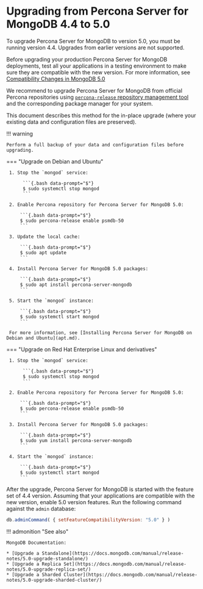 # Upgrading from Percona Server for MongoDB 4.4 to 5.0

To upgrade Percona Server for MongoDB to version 5.0, you must be running version 4.4. Upgrades from earlier versions are not supported.

Before upgrading your production Percona Server for MongoDB deployments, test all your applications
in a testing environment to make sure they are compatible with the new version.
For more information, see [Compatibility Changes in MongoDB 5.0](https://docs.mongodb.com/manual/release-notes/5.0-compatibility/)

We recommend to upgrade Percona Server for MongoDB from official Percona repositories using [`percona-release` repository management tool](https://www.percona.com/doc/percona-repo-config/index.html) and
the corresponding package manager for your system. 

This document describes this method for the in-place upgrade (where your existing data and configuration files are preserved).

!!! warning
 
    Perform a full backup of your data and configuration files before upgrading.

=== "Upgrade on Debian and Ubuntu"

     1. Stop the `mongod` service:

          ```{.bash data-prompt="$"}
          $ sudo systemctl stop mongod
          ```

     2. Enable Percona repository for Percona Server for MongoDB 5.0:

         ```{.bash data-prompt="$"}
         $ sudo percona-release enable psmdb-50
         ```

     3. Update the local cache:

         ```{.bash data-prompt="$"}
         $ sudo apt update
         ```

     4. Install Percona Server for MongoDB 5.0 packages:

         ```{.bash data-prompt="$"}
         $ sudo apt install percona-server-mongodb
         ```

     5. Start the `mongod` instance:

         ```{.bash data-prompt="$"}
         $ sudo systemctl start mongod
         ```

     For more information, see [Installing Percona Server for MongoDB on Debian and Ubuntu](apt.md).

=== "Upgrade on Red Hat Enterprise Linux and derivatives"

     1. Stop the `mongod` service:

          ```{.bash data-prompt="$"}
          $ sudo systemctl stop mongod
          ```

     2. Enable Percona repository for Percona Server for MongoDB 5.0:

         ```{.bash data-prompt="$"}
         $ sudo percona-release enable psmdb-50
         ``` 

     3. Install Percona Server for MongoDB 5.0 packages:

         ```{.bash data-prompt="$"}
         $ sudo yum install percona-server-mongodb
         ```

     4. Start the `mongod` instance:

         ```{.bash data-prompt="$"}
         $ sudo systemctl start mongod
         ```

After the upgrade, Percona Server for MongoDB is started with the feature set of 4.4 version. Assuming that your applications are compatible with the new version, enable 5.0 version features. Run the following command against the `admin` database:

```javascript
db.adminCommand( { setFeatureCompatibilityVersion: "5.0" } )
```

!!! admonition "See also"

    MongoDB Documentation:

    * [Upgrade a Standalone](https://docs.mongodb.com/manual/release-notes/5.0-upgrade-standalone/)
    * [Upgrade a Replica Set](https://docs.mongodb.com/manual/release-notes/5.0-upgrade-replica-set/)
    * [Upgrade a Sharded Cluster](https://docs.mongodb.com/manual/release-notes/5.0-upgrade-sharded-cluster/)